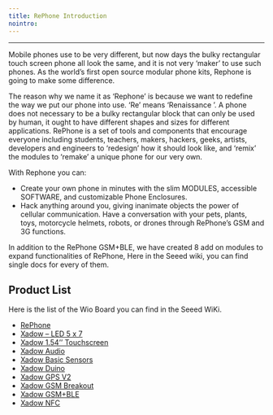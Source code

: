 ```yaml
---
title: RePhone Introduction
nointro:
---
```


---
Mobile phones use to be very different, but now days the bulky rectangular touch screen phone all look the same, and it is not very ‘maker’ to use such phones. As the world’s first open source modular phone kits, Rephone is going to make some difference.

The reason why we name it as ‘Rephone’ is because we want to redefine the way we put our phone into use. ‘Re’ means ‘Renaissance ’. A phone does not necessary to be a bulky rectangular block that can only be used by human, it ought to have different shapes and sizes for different applications. RePhone is a set of tools and components that encourage everyone including students, teachers, makers, hackers, geeks, artists, developers and engineers to ‘redesign’ how it should look like, and ‘remix’ the modules to ‘remake’ a unique phone for our very own.

With Rephone you can:

- 	Create your own phone in minutes with the slim MODULES, accessible SOFTWARE, and customizable Phone Enclosures.
- Hack anything around you, giving inanimate objects the power of cellular communication. Have a conversation with your pets, plants, toys, motorcycle helmets, robots, or drones through RePhone’s GSM and 3G functions.

In addition to the RePhone GSM+BLE, we have created 8 add on modules to expand functionalities of RePhone, Here in the Seeed wiki, you can find single docs for every of them.

## Product  List

Here is the list of the Wio Board you can find in the Seeed WiKi.

-	[RePhone](http://wiki.seeed.cc/Rephone/)
-	[Xadow – LED 5 x 7](http://wiki.seeed.cc/Xadow_LED_5x7/)
-	[Xadow 1.54’’ Touchscreen](http://wiki.seeed.cc/Xadow_1.54_inch_Touchscreen/)
-	[Xadow Audio](http://wiki.seeed.cc/Xadow_Audio/)
-	[Xadow Basic Sensors](http://wiki.seeed.cc/Xadow_Basic_Sensors/)
-	[Xadow Duino](http://wiki.seeed.cc/Xadow_Duino/)
-	[Xadow GPS V2](http://wiki.seeed.cc/Xadow_GPS_V2/)
-	[Xadow GSM Breakout](http://wiki.seeed.cc/Xadow_GSM_Breakout/)
-	[Xadow GSM+BLE](http://wiki.seeed.cc/Xadow_GSMPlusBLE/)
-	[Xadow NFC](http://wiki.seeed.cc/Xadow_NFC/)

